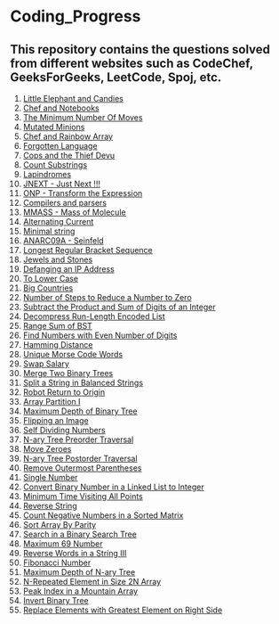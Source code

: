 # Coding_Progress

## This repository contains the questions solved from different websites such as CodeChef, GeeksForGeeks, LeetCode, Spoj, etc.

1) [Little Elephant and Candies](https://github.com/aadityavikram/Solved_Questions/blob/master/lecandy.cpp)
2) [Chef and Notebooks](https://github.com/aadityavikram/Solved_Questions/blob/master/cnote.cpp)
3) [The Minimum Number Of Moves](https://github.com/aadityavikram/Solved_Questions/blob/master/salary.cpp)
4) [Mutated Minions](https://github.com/aadityavikram/Solved_Questions/blob/master/chn15a.cpp)
5) [Chef and Rainbow Array](https://github.com/aadityavikram/Solved_Questions/blob/master/rainbowa.cpp)
6) [Forgotten Language](https://github.com/aadityavikram/Solved_Questions/blob/master/frgtnlng.cpp)
7) [Cops and the Thief Devu](https://github.com/aadityavikram/Solved_Questions/blob/master/cops.cpp)
8) [Count Substrings](https://github.com/aadityavikram/Solved_Questions/blob/master/csub.cpp)
9) [Lapindromes](https://github.com/aadityavikram/Solved_Questions/blob/master/lapin.cpp)
10) [JNEXT - Just Next !!!](https://github.com/aadityavikram/Solved_Questions/blob/master/jnext.cpp)
11) [ONP - Transform the Expression](https://github.com/aadityavikram/Solved_Questions/blob/master/onp.cpp)
12) [Compilers and parsers](https://github.com/aadityavikram/Solved_Questions/blob/master/compiler.cpp)
13) [MMASS - Mass of Molecule](https://github.com/aadityavikram/Solved_Questions/blob/master/mmass.cpp)
14) [Alternating Current](https://github.com/aadityavikram/Solved_Questions/blob/master/ac.cpp)
15) [Minimal string](https://github.com/aadityavikram/Solved_Questions/blob/master/minstring.cpp)
16) [ANARC09A - Seinfeld](https://github.com/aadityavikram/Solved_Questions/blob/master/anarc09a.cpp)
17) [Longest Regular Bracket Sequence](https://github.com/aadityavikram/Solved_Questions/blob/master/lrbs.cpp)
18) [Jewels and Stones](https://github.com/aadityavikram/Solved_Questions/blob/master/jstone.cpp)
19) [Defanging an IP Address](https://github.com/aadityavikram/Solved_Questions/blob/master/defangip.cpp)
20) [To Lower Case](https://github.com/aadityavikram/Solved_Questions/blob/master/tolower.cpp)
21) [Big Countries](https://github.com/aadityavikram/Solved_Questions/blob/master/bigcountry.sql)
22) [Number of Steps to Reduce a Number to Zero](https://github.com/aadityavikram/Solved_Questions/blob/master/stepsto0.cpp)
23) [Subtract the Product and Sum of Digits of an Integer](https://github.com/aadityavikram/Solved_Questions/blob/master/psdiff.cpp)
24) [Decompress Run-Length Encoded List](https://github.com/aadityavikram/Solved_Questions/blob/master/decompress.cpp)
25) [Range Sum of BST](https://github.com/aadityavikram/Solved_Questions/blob/master/rsumbst.cpp)
26) [Find Numbers with Even Number of Digits](https://github.com/aadityavikram/Solved_Questions/blob/master/evnodig.cpp)
27) [Hamming Distance](https://github.com/aadityavikram/Solved_Questions/blob/master/hamdist.cpp)
28) [Unique Morse Code Words](https://github.com/aadityavikram/Solved_Questions/blob/master/uniquemorse.cpp)
29) [Swap Salary](https://github.com/aadityavikram/Solved_Questions/blob/master/swapsalary.cpp)
30) [Merge Two Binary Trees](https://github.com/aadityavikram/Solved_Questions/blob/master/mergebt.cpp)
31) [Split a String in Balanced Strings](https://github.com/aadityavikram/Solved_Questions/blob/master/splitstring.cpp)
32) [Robot Return to Origin](https://github.com/aadityavikram/Solved_Questions/blob/master/robotreturn.cpp)
33) [Array Partition I](https://github.com/aadityavikram/Solved_Questions/blob/master/arrpart.cpp)
34) [Maximum Depth of Binary Tree](https://github.com/aadityavikram/Solved_Questions/blob/master/maxdepth.cpp)
35) [Flipping an Image](https://github.com/aadityavikram/Solved_Questions/blob/master/flipimage.cpp)
36) [Self Dividing Numbers](https://github.com/aadityavikram/Solved_Questions/blob/master/selfdivno.cpp)
37) [N-ary Tree Preorder Traversal](https://github.com/aadityavikram/Solved_Questions/blob/master/n_ary_treepre.cpp)
38) [Move Zeroes](https://github.com/aadityavikram/Solved_Questions/blob/master/move0.cpp)
39) [N-ary Tree Postorder Traversal](https://github.com/aadityavikram/Solved_Questions/blob/master/n_ary_treepost.cpp)
40) [Remove Outermost Parentheses](https://github.com/aadityavikram/Solved_Questions/blob/master/removepar.cpp)
41) [Single Number](https://github.com/aadityavikram/Solved_Questions/blob/master/singleno.cpp)
42) [Convert Binary Number in a Linked List to Integer
](https://github.com/aadityavikram/Solved_Questions/blob/master/binll2int.cpp)
43) [Minimum Time Visiting All Points](https://github.com/aadityavikram/Solved_Questions/blob/master/mintime.cpp)
44) [Reverse String](https://github.com/aadityavikram/Solved_Questions/blob/master/revstring.cpp)
45) [Count Negative Numbers in a Sorted Matrix](https://github.com/aadityavikram/Solved_Questions/blob/master/countnegmat.cpp)
46) [Sort Array By Parity](https://github.com/aadityavikram/Solved_Questions/blob/master/sortarrparity.cpp)
47) [Search in a Binary Search Tree](https://github.com/aadityavikram/Solved_Questions/blob/master/searchinbst.cpp)
48) [Maximum 69 Number](https://github.com/aadityavikram/Solved_Questions/blob/master/max69no.cpp)
49) [Reverse Words in a String III](https://github.com/aadityavikram/Solved_Questions/blob/master/revwordsinstr.cpp)
50) [Fibonacci Number](https://github.com/aadityavikram/Solved_Questions/blob/master/fibno.cpp)
51) [Maximum Depth of N-ary Tree](https://github.com/aadityavikram/Solved_Questions/blob/master/maxdepth_n_ary.cpp)
52) [N-Repeated Element in Size 2N Array](https://github.com/aadityavikram/Solved_Questions/blob/master/nrepeat.cpp)
53) [Peak Index in a Mountain Array](https://github.com/aadityavikram/Solved_Questions/blob/master/peakindex.cpp)
54) [Invert Binary Tree](https://github.com/aadityavikram/Solved_Questions/blob/master/invertbt.cpp)
55) [Replace Elements with Greatest Element on Right Side](https://github.com/aadityavikram/Solved_Questions/blob/master/repelewithgreat.cpp)
